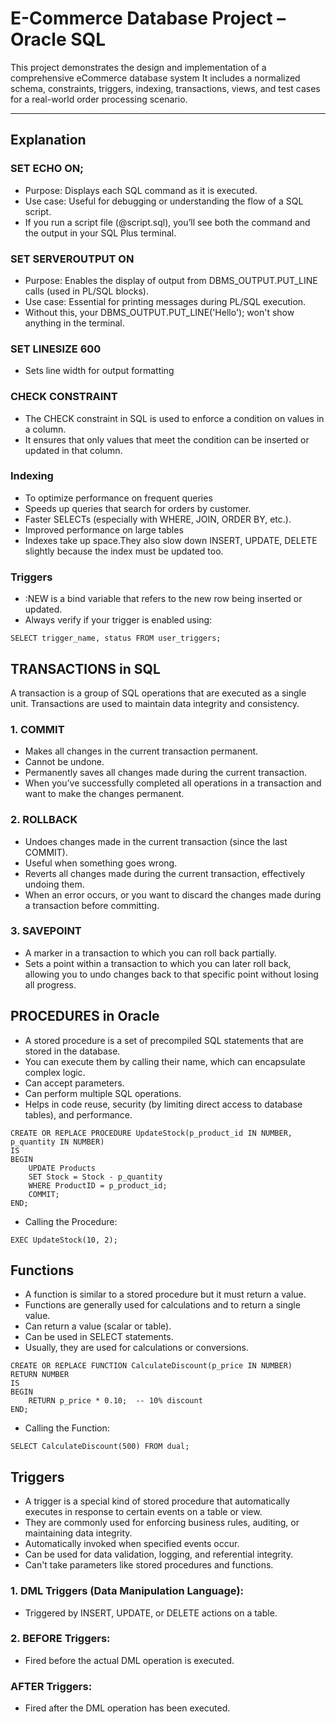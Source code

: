 # E-Commerce Database Project – Oracle SQL

This project demonstrates the design and implementation of a comprehensive eCommerce database system It includes a normalized schema, constraints, triggers, indexing, transactions, views, and test cases for a real-world order processing scenario.

---

## Explanation

### SET ECHO ON;

- Purpose: Displays each SQL command as it is executed.
- Use case: Useful for debugging or understanding the flow of a SQL script.
- If you run a script file (@script.sql), you’ll see both the command and the output in your SQL Plus terminal.

### SET SERVEROUTPUT ON

- Purpose: Enables the display of output from DBMS_OUTPUT.PUT_LINE calls (used in PL/SQL blocks).
- Use case: Essential for printing messages during PL/SQL execution.
- Without this, your DBMS_OUTPUT.PUT_LINE('Hello'); won't show anything in the terminal.

### SET LINESIZE 600

- Sets line width for output formatting

### CHECK CONSTRAINT

- The CHECK constraint in SQL is used to enforce a condition on values in a column.
- It ensures that only values that meet the condition can be inserted or updated in that column.

### Indexing

- To optimize performance on frequent queries
- Speeds up queries that search for orders by customer.
- Faster SELECTs (especially with WHERE, JOIN, ORDER BY, etc.).
- Improved performance on large tables
- Indexes take up space.They also slow down INSERT, UPDATE, DELETE slightly because the index must be updated too.

### Triggers

- :NEW is a bind variable that refers to the new row being inserted or updated.
- Always verify if your trigger is enabled using:

```
SELECT trigger_name, status FROM user_triggers;
```

## TRANSACTIONS in SQL

A transaction is a group of SQL operations that are executed as a single unit. Transactions are used to maintain data integrity and consistency.

### 1. COMMIT

- Makes all changes in the current transaction permanent.
- Cannot be undone.
- Permanently saves all changes made during the current transaction.
- When you’ve successfully completed all operations in a transaction and want to make the changes permanent.

### 2. ROLLBACK

- Undoes changes made in the current transaction (since the last COMMIT).
- Useful when something goes wrong.
- Reverts all changes made during the current transaction, effectively undoing them.
- When an error occurs, or you want to discard the changes made during a transaction before committing.

### 3. SAVEPOINT

- A marker in a transaction to which you can roll back partially.
- Sets a point within a transaction to which you can later roll back, allowing you to undo changes back to that specific point without losing all progress.

## PROCEDURES in Oracle

- A stored procedure is a set of precompiled SQL statements that are stored in the database.
- You can execute them by calling their name, which can encapsulate complex logic.
- Can accept parameters.
- Can perform multiple SQL operations.
- Helps in code reuse, security (by limiting direct access to database tables), and performance.

```
CREATE OR REPLACE PROCEDURE UpdateStock(p_product_id IN NUMBER, p_quantity IN NUMBER)
IS
BEGIN
    UPDATE Products
    SET Stock = Stock - p_quantity
    WHERE ProductID = p_product_id;
    COMMIT;
END;
```

- Calling the Procedure:

```
EXEC UpdateStock(10, 2);
```

## Functions

- A function is similar to a stored procedure but it must return a value.
- Functions are generally used for calculations and to return a single value.
- Can return a value (scalar or table).
- Can be used in SELECT statements.
- Usually, they are used for calculations or conversions.

```
CREATE OR REPLACE FUNCTION CalculateDiscount(p_price IN NUMBER)
RETURN NUMBER
IS
BEGIN
    RETURN p_price * 0.10;  -- 10% discount
END;
```

- Calling the Function:

```
SELECT CalculateDiscount(500) FROM dual;
```

## Triggers

- A trigger is a special kind of stored procedure that automatically executes in response to certain events on a table or view.
- They are commonly used for enforcing business rules, auditing, or maintaining data integrity.
- Automatically invoked when specified events occur.
- Can be used for data validation, logging, and referential integrity.
- Can't take parameters like stored procedures and functions.

### 1. DML Triggers (Data Manipulation Language):

- Triggered by INSERT, UPDATE, or DELETE actions on a table.

### 2. BEFORE Triggers:

- Fired before the actual DML operation is executed.

### AFTER Triggers:

- Fired after the DML operation has been executed.
